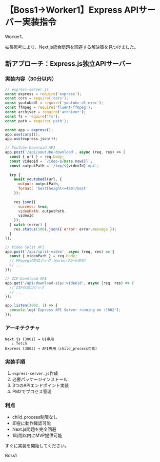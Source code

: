 # 【Boss1→Worker1】Express APIサーバー実装指令

Worker1、

拡張思考により、Next.js統合問題を回避する解決策を見つけました。

## 新アプローチ：Express.js独立APIサーバー

### 実装内容（30分以内）

```javascript
// express-server.js
const express = require('express');
const cors = require('cors');
const youtubedl = require('youtube-dl-exec');
const ffmpeg = require('fluent-ffmpeg');
const archiver = require('archiver');
const fs = require('fs');
const path = require('path');

const app = express();
app.use(cors());
app.use(express.json());

// YouTube Download API
app.post('/api/youtube-download', async (req, res) => {
  const { url } = req.body;
  const videoId = `video-${Date.now()}`;
  const outputPath = `/tmp/${videoId}.mp4`;
  
  try {
    await youtubedl(url, {
      output: outputPath,
      format: 'best[height<=480]/best'
    });
    
    res.json({ 
      success: true, 
      videoPath: outputPath,
      videoId 
    });
  } catch (error) {
    res.status(500).json({ error: error.message });
  }
});

// Video Split API
app.post('/api/split-video', async (req, res) => {
  const { videoPath } = req.body;
  // FFmpeg分割ロジック（Worker2から借用）
  // ...
});

// ZIP Download API
app.get('/api/download-zip/:videoId', async (req, res) => {
  // ZIP作成ロジック
  // ...
});

app.listen(3002, () => {
  console.log('Express API Server running on :3002');
});
```

### アーキテクチャ
```
Next.js (3001) → UI専用
   ↓ fetch
Express (3002) → API専用（child_process可能）
```

### 実装手順
1. `express-server.js`作成
2. 必要パッケージインストール
3. 3つのAPIエンドポイント実装
4. PM2でプロセス管理

### 利点
- child_process制限なし
- 即座に動作確認可能
- Next.js問題を完全回避
- 1時間以内にMVP提供可能

すぐに実装を開始してください。

Boss1